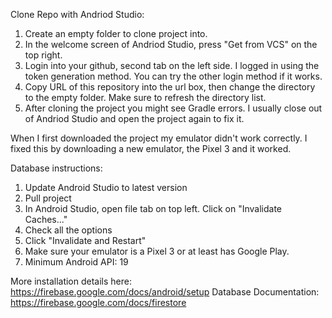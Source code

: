 Clone Repo with Andriod Studio:
1. Create an empty folder to clone project into.
2. In the welcome screen of Andriod Studio, press "Get from VCS" on the top right.
3. Login into your github, second tab on the left side. I logged in using the token generation method. You can try the other login method if it works.
4. Copy URL of this repository into the url box, then change the directory to the empty folder. Make sure to refresh the directory list.
5. After cloning the project you might see Gradle errors. I usually close out of Andriod Studio and open the project again to fix it.

When I first downloaded the project my emulator didn't work correctly. I fixed this by downloading a new emulator, the Pixel 3 and it worked.


Database instructions:
1. Update Android Studio to latest version 
2. Pull project
3. In Android Studio, open file tab on top left. Click on "Invalidate Caches..."
4. Check all the options
5. Click "Invalidate and Restart"
6. Make sure your emulator is a Pixel 3 or at least has Google Play.
7. Minimum Android API: 19

More installation details here: https://firebase.google.com/docs/android/setup
Database Documentation: https://firebase.google.com/docs/firestore
